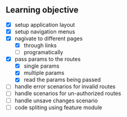 ## Learning objective
- [x] setup application layout
- [x] setup navigation menus
- [x] nagivate to different pages
  - [x] through links
  - [ ] programatically
- [x] pass params to the routes
  - [x] single params
  - [x] multiple params
  - [x] read the params being passed
- [ ] handle error scenarios for invalid routes
- [ ] handle scenarios for un-authorized routes
- [ ] handle unsave changes scenario
- [ ] code spliting using feature module
